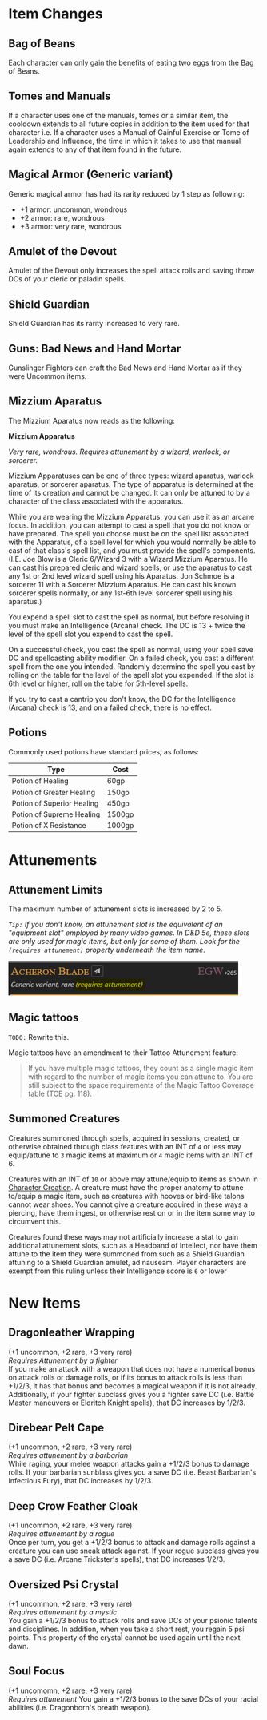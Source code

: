 
# Item Changes

## Bag of Beans

Each character can only gain the benefits of eating two eggs from the Bag of Beans.

## Tomes and Manuals

If a character uses one of the manuals, tomes or a similar item, the cooldown extends to all future copies in addition to the item used for that character i.e. If a character uses a Manual of Gainful Exercise or Tome of Leadership and Influence, the time in which it takes to use that manual again extends to any of that item found in the future.

## Magical Armor (Generic variant)

Generic magical armor has had its rarity reduced by 1 step as following:
* +1 armor: uncommon, wondrous
* +2 armor: rare, wondrous
* +3 armor: very rare, wondrous

## Amulet of the Devout

Amulet of the Devout only increases the spell attack rolls and saving throw DCs of your cleric or paladin spells.

## Shield Guardian

Shield Guardian has its rarity increased to very rare.

## Guns: Bad News and Hand Mortar

Gunslinger Fighters can craft the Bad News and Hand Mortar as if they were Uncommon items.

## Mizzium Aparatus

The Mizzium Aparatus now reads as the following:

**Mizzium Apparatus** 

_Very rare, wondrous.  Requires attunement by a wizard, warlock, or sorcerer._ 

Mizzium Apparatuses can be one of three types:  wizard aparatus, warlock aparatus, or sorcerer aparatus.  The type of apparatus is determined at the time of its creation and cannot be changed.  It can only be attuned to by a character of the class associated with the apparatus.

While you are wearing the Mizzium Apparatus, you can use it as an arcane focus. In addition, you can attempt to cast a spell that you do not know or have prepared. The spell you choose must be on the spell list associated with the Apparatus, of a spell level for which you would normally be able to cast of that class's spell list, and you must provide the spell's components. (I.E. Joe Blow is a Cleric 6/Wizard 3 with a Wizard Mizzium Aparatus.  He can cast his prepared cleric and wizard spells, or use the aparatus to cast any 1st or 2nd level wizard spell using his Aparatus. Jon Schmoe is a sorcerer 11 with a Sorcerer Mizzium Aparatus.  He can cast his known sorcerer spells normally, or any 1st-6th level sorcerer spell using his aparatus.)

You expend a spell slot to cast the spell as normal, but before resolving it you must make an Intelligence (Arcana) check. The DC is 13 + twice the level of the spell slot you expend to cast the spell.

On a successful check, you cast the spell as normal, using your spell save DC and spellcasting ability modifier. On a failed check, you cast a different spell from the one you intended. Randomly determine the spell you cast by rolling on the table for the level of the spell slot you expended. If the slot is 6th level or higher, roll on the table for 5th-level spells.

If you try to cast a cantrip you don't know, the DC for the Intelligence (Arcana) check is 13, and on a failed check, there is no effect.


## Potions
Commonly used potions have standard prices, as follows:

| Type                        | Cost    |
|-----------------------------|---------|
| Potion of Healing           | 60gp    |
| Potion of Greater Healing   | 150gp   |
| Potion of Superior Healing  | 450gp   |
| Potion of Supreme Healing   | 1500gp  |
| Potion of X Resistance      | 1000gp  |

# Attunements

## Attunement Limits
The maximum number of attunement slots is increased by 2 to 5.

*`Tip:` If you don't know, an attunement slot is the equivalent of an "equipment slot" employed by many video games. In D&D 5e, these slots are only used for magic items, but only for some of them. Look for the `(requires attunement)` property underneath the item name*.

![](../assets/attunement_required.png)

## Magic tattoos
`TODO:` Rewrite this.

Magic tattoos have an amendment to their Tattoo Attunement feature:

> If you have multiple magic tattoos, they count as a single magic item with regard to the number of magic items you can attune to. You are still subject to the space requirements of the Magic Tattoo Coverage table (TCE pg. 118).

## Summoned Creatures

Creatures summoned through spells, acquired in sessions, created, or otherwise obtained through class features with an INT of `4` or less may equip/attune to `3` magic items at maximum or `4` magic items with an INT of 6.

Creatures with an INT of `10` or above may attune/equip to items as shown in [Character Creation](character_creation.md). A creature must have the proper anatomy to attune to/equip a magic item, such as creatures with hooves or bird-like talons cannot wear shoes. You cannot give a creature acquired in these ways a piercing, have them ingest, or otherwise rest on or in the item some way to circumvent this. 

Creatures found these ways may not artificially increase a stat to gain additional attunement slots, such as a Headband of Intellect, nor have them attune to the item they were summoned from such as a Shield Guardian attuning to a Shield Guardian amulet, ad nauseam. Player characters are exempt from this ruling unless their Intelligence score is `6` or lower

# New Items

## Dragonleather Wrapping
(+1 uncommon, +2 rare, +3 very rare)  </br>
*Requires Attunement by a fighter*  </br>
If you make an attack with a weapon that does not have a numerical bonus on attack rolls or damage rolls, or if its bonus to attack rolls is less than +1/2/3, it has that bonus and becomes a magical weapon if it is not already.  Additionally, if your fighter subclass gives you a fighter save DC (i.e. Battle Master maneuvers or Eldritch Knight spells), that DC increases by 1/2/3.

## Direbear Pelt Cape
(+1 uncommon, +2 rare, +3 very rare) </br>
*Requires attunement by a barbarian*  </br>
While raging, your melee weapon attacks gain a +1/2/3 bonus to damage rolls.  If your barbarian sunblass gives you a save DC (i.e. Beast Barbarian's Infectious Fury), that DC increases by 1/2/3. 

## Deep Crow Feather Cloak
(+1 uncommon, +2 rare, +3 very rare)  </br>
*Requires attunement by a rogue*  </br>
Once per turn, you get a +1/2/3 bonus to attack and damage rolls against a creature you can use sneak attack against.  If your rogue subclass gives you a save DC (i.e. Arcane Trickster's spells), that DC increases 1/2/3.

## Oversized Psi Crystal
(+1 uncommon, +2 rare, +3 very rare) </br>
*Requires attunement by a mystic*  </br>
You gain a +1/2/3 bonus to attack rolls and save DCs of your psionic talents and disciplines.  In addition, when you take a short rest, you regain 5 psi points.  This property of the crystal cannot be used again until the next dawn. 

## Soul Focus
(+1 uncomomn, +2 rare, +3 very rare) </br>
*Requires attunement*
You gain a +1/2/3 bonus to the save DCs of your racial abilities (i.e. Dragonborn's breath weapon).
